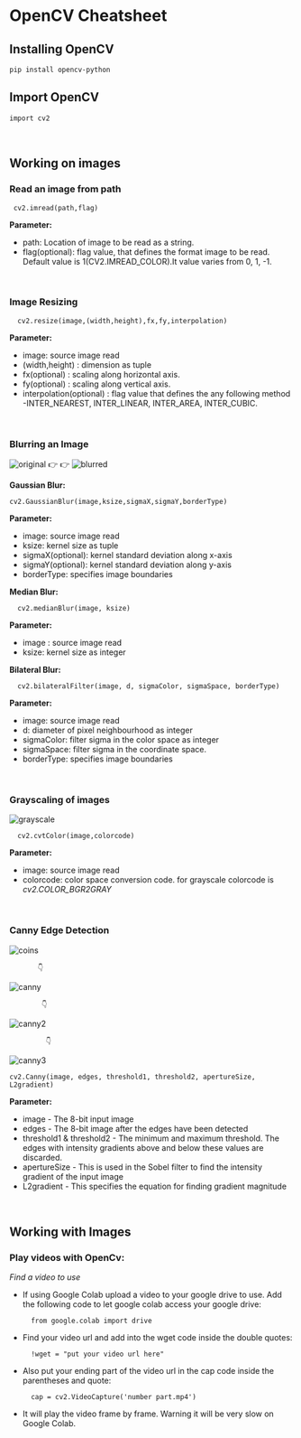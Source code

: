 
# OpenCV Cheatsheet

## Installing OpenCV
    pip install opencv-python

## Import OpenCV
    import cv2

<br>

## Working on images
  
### Read an image from path
     cv2.imread(path,flag)
  
  **Parameter:**
  - path: Location of image to be read as a string.
  - flag(optional): flag value, that defines the format image to be read. Default value is 1(CV2.IMREAD_COLOR).It value varies from 0, 1, -1.
 
  
<br>

  ### Image Resizing
      cv2.resize(image,(width,height),fx,fy,interpolation)
  **Parameter:**
  - image: source image read
  - (width,height) : dimension as tuple
  - fx(optional) : scaling along horizontal axis.
  - fy(optional) : scaling along vertical axis.
  - interpolation(optional) : flag value that defines the any following method -INTER_NEAREST, INTER_LINEAR, INTER_AREA, INTER_CUBIC.
  

<br>

  ### Blurring an Image
  ![original](Images/original.png)  👉 👉
  ![blurred](Images/blurred.png)
  
  **Gaussian Blur:**
  
    cv2.GaussianBlur(image,ksize,sigmaX,sigmaY,borderType)
  **Parameter:**
  - image: source image read
  - ksize: kernel size as tuple
  - sigmaX(optional): kernel standard deviation along x-axis
  - sigmaY(optional): kernel standard deviation along y-axis
  - borderType: specifies image boundaries
  
  **Median Blur:**
  
      cv2.medianBlur(image, ksize)
  **Parameter:**
  - image : source image read
  - ksize: kernel size as integer
  
  **Bilateral Blur:**
  
      cv2.bilateralFilter(image, d, sigmaColor, sigmaSpace, borderType)
  **Parameter:**
  - image: source image read
  - d: diameter of pixel neighbourhood as integer
  - sigmaColor: filter sigma in the color space as integer
  - sigmaSpace: filter sigma in the coordinate space.
  - borderType: specifies image boundaries 
  

  <br>
  
  ### Grayscaling of images
  ![grayscale](Images/grayscale.png)
  
      cv2.cvtColor(image,colorcode)
  **Parameter:**
  - image: source image read
  - colorcode: color space conversion code.
  for grayscale colorcode is *cv2.COLOR_BGR2GRAY*
  

<br>

### Canny Edge Detection 
![coins](Images/coins.png)

           👇
![canny](Images/canny.png)

            👇
![canny2](Images/canny2.png)

             👇
![canny3](Images/canny3.png)

    cv2.Canny(image, edges, threshold1, threshold2, apertureSize, L2gradient)
 **Parameter:**
- image - The 8-bit input image
- edges - The 8-bit image after the edges have been detected
- threshold1 & threshold2 - The minimum and maximum threshold. The edges with intensity gradients above and below these values are discarded.
- apertureSize - This is used in the Sobel filter to find the intensity gradient of the input image
- L2gradient - This specifies the equation for finding gradient magnitude


<br>

## Working with Images

### Play videos with OpenCv:
*Find a video to use* 
- If using Google Colab upload a video to your google drive to use. Add the following code to let google colab access your google drive:

        from google.colab import drive

- Find your video url and add into the wget code inside the double quotes: 

        !wget = "put your video url here"

- Also put your ending part of the video url in the cap code inside the parentheses and quote: 

        cap = cv2.VideoCapture('number part.mp4')

- It will play the video frame by frame. Warning it will be very slow on Google Colab.


<br>





